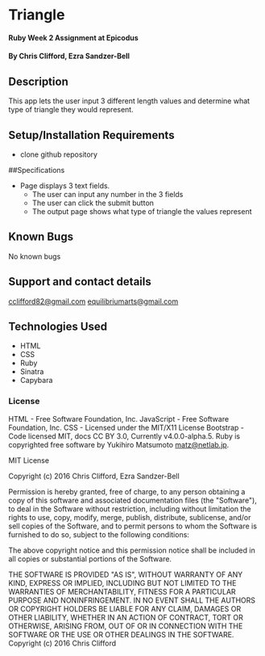 # Triangle

#### Ruby Week 2 Assignment at Epicodus

#### By Chris Clifford, Ezra Sandzer-Bell

## Description

This app lets the user input 3 different length values and determine what type of triangle they would represent.


## Setup/Installation Requirements

* clone github repository


##Specifications

* Page displays 3 text fields.
  * The user can input any number in the 3 fields
  * The user can click the submit button
  * The output page shows what type of triangle the values represent


## Known Bugs

No known bugs

## Support and contact details

cclifford82@gmail.com
equilibriumarts@gmail.com

## Technologies Used

* HTML
* CSS
* Ruby
* Sinatra
* Capybara

### License

HTML - Free Software Foundation, Inc. JavaScript - Free Software Foundation, Inc. CSS - Licensed under the MIT/X11 License Bootstrap - Code licensed MIT, docs CC BY 3.0, Currently v4.0.0-alpha.5. Ruby is copyrighted free software by Yukihiro Matsumoto <matz@netlab.jp>.

MIT License

Copyright (c) 2016 Chris Clifford, Ezra Sandzer-Bell

Permission is hereby granted, free of charge, to any person obtaining a copy
of this software and associated documentation files (the "Software"), to deal
in the Software without restriction, including without limitation the rights
to use, copy, modify, merge, publish, distribute, sublicense, and/or sell
copies of the Software, and to permit persons to whom the Software is
furnished to do so, subject to the following conditions:

The above copyright notice and this permission notice shall be included in all
copies or substantial portions of the Software.

THE SOFTWARE IS PROVIDED "AS IS", WITHOUT WARRANTY OF ANY KIND, EXPRESS OR
IMPLIED, INCLUDING BUT NOT LIMITED TO THE WARRANTIES OF MERCHANTABILITY,
FITNESS FOR A PARTICULAR PURPOSE AND NONINFRINGEMENT. IN NO EVENT SHALL THE
AUTHORS OR COPYRIGHT HOLDERS BE LIABLE FOR ANY CLAIM, DAMAGES OR OTHER
LIABILITY, WHETHER IN AN ACTION OF CONTRACT, TORT OR OTHERWISE, ARISING FROM,
OUT OF OR IN CONNECTION WITH THE SOFTWARE OR THE USE OR OTHER DEALINGS IN THE
SOFTWARE.
Copyright (c) 2016 Chris Clifford
